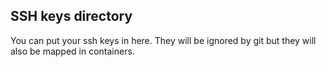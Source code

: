 SSH keys directory
------------------

You can put your ssh keys in here. They will be ignored by git but
they will also be mapped in containers.
